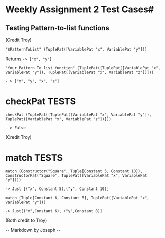 # Weekly Assignment 2 Test Cases#


## Testing Pattern-to-list functions
  (Credit Troy)

```"$PatternToList" (TuplePat([VariablePat "x", VariablePat "y"]))```

Returns  ``-> ["x", "y"]``



`"Your Pattern To list function" (TuplePat([TuplePat([VariablePat "x", VariablePat "y"]), TuplePat([VariablePat "x", VariablePat "z"])]))`

`- > ["x", "y", "x", "z"]`

# checkPat TESTS #

  `checkPat (TuplePat([TuplePat([VariablePat "x", VariablePat "y"]), TuplePat([VariablePat "x", VariablePat "z"])]))`

   `- > False`

   (Credit Troy)




# match TESTS  #

`match (Constructor("Square", Tuple[Constant 5, Constant 10]), ConstructorPat("Square", TuplePat([VariablePat "x", VariablePat "y"])))`

`-> Just [("x", Constant 5),("y", Constant 10)]`

`match (Tuple[Constant 6, Constant 8], TuplePat([VariablePat "x", VariablePat "y"])) `

`-> Just[("x",Constant 6), ("y",Constant 8)]`

(Both credit to Troy)





-- Markdown by Joseph --
